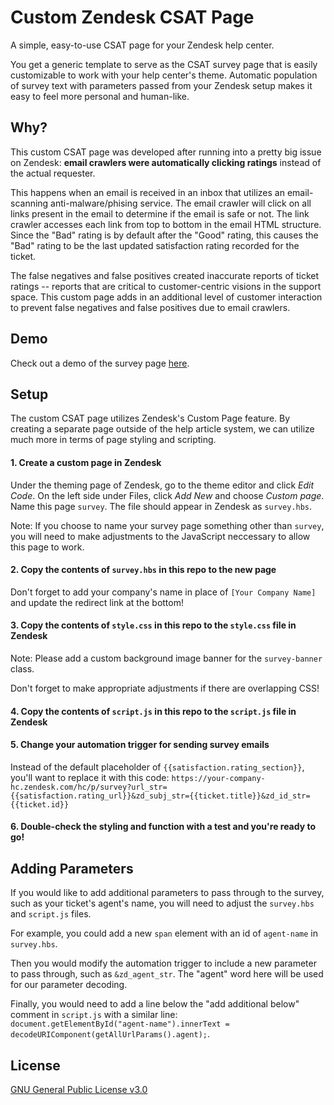 # Custom Zendesk CSAT Page

A simple, easy-to-use CSAT page for your Zendesk help center.

You get a generic template to serve as the CSAT survey page that is easily customizable to work with your help center's theme. Automatic population of survey text with parameters passed from your Zendesk setup makes it easy to feel more personal and human-like.

## Why?

This custom CSAT page was developed after running into a pretty big issue on Zendesk: **email crawlers were automatically clicking ratings** instead of the actual requester.

This happens when an email is received in an inbox that utilizes an email-scanning anti-malware/phising service. The email crawler will click on all links present in the email to determine if the email is safe or not. The link crawler accesses each link from top to bottom in the email HTML structure. Since the "Bad" rating is by default after the "Good" rating, this causes the "Bad" rating to be the last updated satisfaction rating recorded for the ticket.

The false negatives and false positives created inaccurate reports of ticket ratings -- reports that are critical to customer-centric visions in the support space. This custom page adds in an additional level of customer interaction to prevent false negatives and false positives due to email crawlers.

## Demo

Check out a demo of the survey page [here](https://zeka-mashi.github.io/zendesk-csat-page/demo/index.html?url_str=https://your-company-hc.zendesk.com/requests/12345/satisfaction/new/a1b2c3d4e5f6g7h8i9j0?locale=1&zd_subj_str=Test%20Ticket%20for%20csat%20survey&zd_id_str=12345).

## Setup

The custom CSAT page utilizes Zendesk's Custom Page feature. By creating a separate page outside of the help article system, we can utilize much more in terms of page styling and scripting.

#### 1. Create a custom page in Zendesk

Under the theming page of Zendesk, go to the theme editor and click _Edit Code_. On the left side under Files, click _Add New_ and choose _Custom page_. Name this page `survey`. The file should appear in Zendesk as `survey.hbs`.

Note: If you choose to name your survey page something other than `survey`, you will need to make adjustments to the JavaScript neccessary to allow this page to work.

#### 2. Copy the contents of `survey.hbs` in this repo to the new page

Don't forget to add your company's name in place of `[Your Company Name]` and update the redirect link at the bottom!

#### 3. Copy the contents of `style.css` in this repo to the `style.css` file in Zendesk

Note: Please add a custom background image banner for the `survey-banner` class.

Don't forget to make appropriate adjustments if there are overlapping CSS!

#### 4. Copy the contents of `script.js` in this repo to the `script.js` file in Zendesk

#### 5. Change your automation trigger for sending survey emails

Instead of the default placeholder of `{{satisfaction.rating_section}}`, you'll want to replace it with this code:
`https://your-company-hc.zendesk.com/hc/p/survey?url_str={{satisfaction.rating_url}}&zd_subj_str={{ticket.title}}&zd_id_str={{ticket.id}}`

#### 6. Double-check the styling and function with a test and you're ready to go!

## Adding Parameters

If you would like to add additional parameters to pass through to the survey, such as your ticket's agent's name, you will need to adjust the `survey.hbs` and `script.js` files.

For example, you could add a new `span` element with an id of `agent-name` in `survey.hbs`.

Then you would modify the automation trigger to include a new parameter to pass through, such as `&zd_agent_str`. The "agent" word here will be used for our parameter decoding.

Finally, you would need to add a line below the "add additional below" comment in `script.js` with a similar line:  
`document.getElementById("agent-name").innerText = decodeURIComponent(getAllUrlParams().agent);`.

## License

[GNU General Public License v3.0](https://github.com/zeka-mashi/zendesk-csat-page/blob/main/LICENSE)
